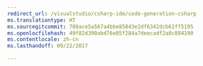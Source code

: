```yaml
---
redirect_url: /visualstudio/csharp-ide/code-generation-csharp
ms.translationtype: HT
ms.sourcegitcommit: 708ace5a567a4bbe85843e2df6342dcb61ff5195
ms.openlocfilehash: 49f82d390abd76e85f284a7deecadf2a8c884190
ms.contentlocale: zh-cn
ms.lasthandoff: 09/22/2017

---
```

